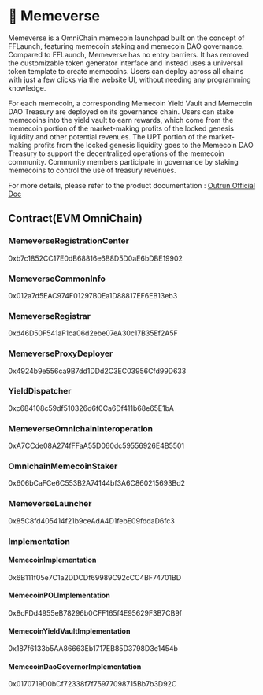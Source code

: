 # 🤩 Memeverse

Memeverse is a OmniChain memecoin launchpad built on the concept of FFLaunch, featuring memecoin staking and memecoin DAO governance. Compared to FFLaunch, Memeverse has no entry barriers. It has removed the customizable token generator interface and instead uses a universal token template to create memecoins. Users can deploy across all chains with just a few clicks via the website UI, without needing any programming knowledge.

For each memecoin, a corresponding Memecoin Yield Vault and Memecoin DAO Treasury are deployed on its governance chain. Users can stake memecoins into the yield vault to earn rewards, which come from the memecoin portion of the market-making profits of the locked genesis liquidity and other potential revenues. The UPT portion of the market-making profits from the locked genesis liquidity goes to the Memecoin DAO Treasury to support the decentralized operations of the memecoin community. Community members participate in governance by staking memecoins to control the use of treasury revenues.

For more details, please refer to the product documentation : [Outrun Official Doc](https://outrun.gitbook.io/doc "Outrun Official Doc")

## Contract(EVM OmniChain)

### MemeverseRegistrationCenter

0xb7c1852CC17E0dB68816e6B8D5D0aE6bDBE19902

### MemeverseCommonInfo

0x012a7d5EAC974F01297B0Ea1D88817EF6EB13eb3

### MemeverseRegistrar

0xd46D50F541aF1ca06d2ebe07eA30c17B35Ef2A5F

### MemeverseProxyDeployer

0x4924b9e556ca9B7dd1DDd2C3EC03956Cfd99D633

### YieldDispatcher

0xc684108c59df510326d6f0Ca6Df411b68e65E1bA

### MemeverseOmnichainInteroperation

0xA7CCde08A274fFFaA55D060dc59556926E4B5501

### OmnichainMemecoinStaker

0x606bCaFCe6C553B2A74144bf3A6C860215693Bd2

### MemeverseLauncher

0x85C8fd405414f21b9ceAdA4D1febE09fddaD6fc3

### Implementation

#### MemecoinImplementation

0x6B111f05e7C1a2DDCDf69989C92cCC4BF74701BD

#### MemecoinPOLImplementation

0x8cFDd4955eB78296b0CFF165f4E95629F3B7CB9f

#### MemecoinYieldVaultImplementation

0x187f6133b5AA86663Eb1717EB85D3798D3e1454b

#### MemecoinDaoGovernorImplementation

0x0170719D0bCf72338f7f75977098715Bb7b3D92C
